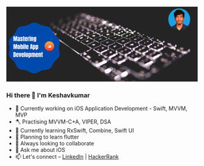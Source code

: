 ![keshavkumar96](https://github.com/Keshavkumar96/Keshavkumar96/blob/main/header.png)

### Hi there 👋 I'm Keshavkumar

- 🔭 Currently working on iOS Application Development - Swift, MVVM, MVP
- 🪓 Practising MVVM-C+A, VIPER, DSA
- 🌱 Currently learning RxSwift, Combine, Swift UI
- 📲 Planning to learn flutter
- 👯 Always looking to collaborate
- 💬 Ask me about iOS
- 📫 Let's connect – [LinkedIn](https://www.linkedin.com/in/keshav-kumar-04101996/) | [HackerRank](https://www.hackerrank.com/keshavk998)

